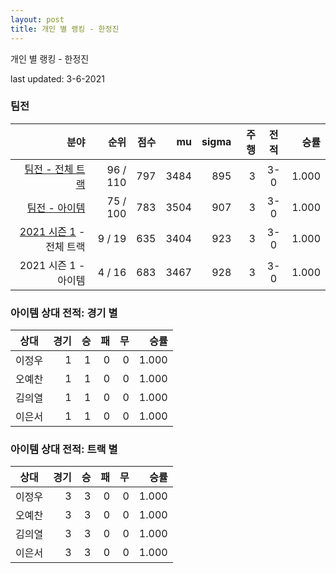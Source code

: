```yaml
---
layout: post
title: 개인 별 랭킹 - 한정진
---
```



개인 별 랭킹 - 한정진


last updated: 3-6-2021


### 팀전

| 분야 | 순위 | 점수 | mu | sigma | 주행 | 전적 | 승률 |
|---:|---:|---:|---:|---:|---:|:---:|---:|
| [팀전 - 전체 트랙](../team-full) | 96 / 110 | 797 | 3484 | 895 | 3 | 3-0 | 1.000 |
| [팀전 - 아이템](../team-item) | 75 / 100 | 783 | 3504 | 907 | 3 | 3-0 | 1.000 |
| [2021 시즌 1](../teams-t2021_1) - 전체 트랙 | 9 / 19 | 635 | 3404 | 923 | 3 | 3-0 | 1.000 |
| 2021 시즌 1 - 아이템 | 4 / 16 | 683 | 3467 | 928 | 3 | 3-0 | 1.000 |

### 아이템 상대 전적: 경기 별

| 상대 | 경기 | 승 | 패 | 무 | 승률 |
|:---:|---:|---:|---:|---:|---:|
| 이정우 | 1 | 1 | 0 | 0 | 1.000 |
| 오예찬 | 1 | 1 | 0 | 0 | 1.000 |
| 김의열 | 1 | 1 | 0 | 0 | 1.000 |
| 이은서 | 1 | 1 | 0 | 0 | 1.000 |

### 아이템 상대 전적: 트랙 별

| 상대 | 경기 | 승 | 패 | 무 | 승률 |
|:---:|---:|---:|---:|---:|---:|
| 이정우 | 3 | 3 | 0 | 0 | 1.000 |
| 오예찬 | 3 | 3 | 0 | 0 | 1.000 |
| 김의열 | 3 | 3 | 0 | 0 | 1.000 |
| 이은서 | 3 | 3 | 0 | 0 | 1.000 |
